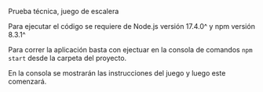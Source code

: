 Prueba técnica, juego de escalera

Para ejecutar el código se requiere de Node.js versión 17.4.0^ y npm versión 8.3.1^

Para correr la aplicación basta con ejectuar en la consola de comandos ```npm start``` desde la carpeta del proyecto.

En la consola se mostrarán las instrucciones del juego y luego este comenzará.